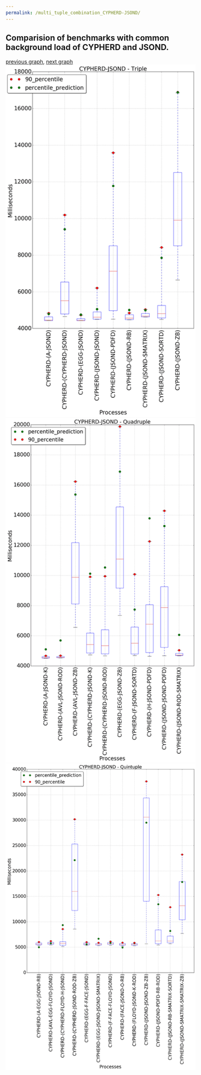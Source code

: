 ```yaml
---
permalink: /multi_tuple_combination_CYPHERD-JSOND/
---
```



## Comparision of benchmarks with common background load of CYPHERD and JSOND.

[previous graph](../multi_tuple_combination_CYPHERD-H/), [next graph](../multi_tuple_combination_CYPHERD-K/)
![graph figure](./images/triple/CYPHERD/CYPHERD-JSOND_box.png)![graph figure](./images/quadruple/CYPHERD/CYPHERD-JSOND_box.png)![graph figure](./images/quintuple/CYPHERD/CYPHERD-JSOND_box.png)